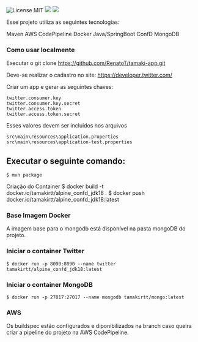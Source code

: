 ![License MIT](https://img.shields.io/badge/license-MIT-blue.svg) [![](https://img.shields.io/docker/pulls/tamakirtt/alpine_confd_jdk18.svg)](https://hub.docker.com/r/tamakirtt/alpine_confd_jdk18 'Tamaki-app') [![](https://img.shields.io/docker/pulls/tamakirtt/mongo.svg)](https://hub.docker.com/r/tamakirtt/mongo 'Mongo')

Esse projeto utiliza as seguintes tecnologias:

Maven
AWS CodePipeline
Docker
Java/SpringBoot
ConfD
MongoDB

### Como usar localmente

Executar o git clone https://github.com/RenatoT/tamaki-app.git

Deve-se realizar o cadastro no site:
  https://developer.twitter.com/
	
Criar um app e gerar as seguintes chaves:
	
    twitter.consumer.key
    twitter.consumer.key.secret
    twitter.access.token
    twitter.access.token.secret

Esses valores devem ser incluidos nos arquivos 

    src\main\resources\application.properties
    src\main\resources\application-test.properties

## Executar o seguinte comando:
	  
    $ mvn package

Criação do Container
	$ docker build -t docker.io/tamakirtt/alpine_confd_jdk18 .
	$ docker push docker.io/tamakirtt/alpine_confd_jdk18:latest
		
### Base Imagem Docker
	
A imagem base para o mongodb está disponível na pasta mongoDB do projeto.
	
### Iniciar o container Twitter

	$ docker run -p 8090:8090 --name twitter tamakirtt/alpine_confd_jdk18:latest

### Iniciar o container MongoDB

	$ docker run -p 27017:27017 --name mongodb tamakirtt/mongo:latest

### AWS
Os buildspec estão configurados e diponibilizados na branch caso queira criar a pipeline do projeto na AWS CodePipeline.
